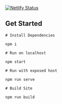 [![Netlify Status](https://api.netlify.com/api/v1/badges/284c9a72-d505-4b03-9f25-0a2ea054f647/deploy-status)](https://app.netlify.com/sites/trenteneufdegres/deploys)


## Get Started

```
# Install Dependencies

npm i

# Run on localhost

npm start

# Run with exposed host

npm run serve

# Build Site

npm run build

```
